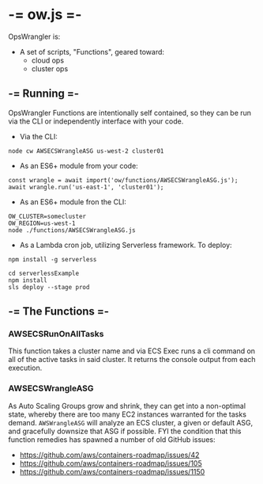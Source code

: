 # -= ow.js =-
OpsWrangler is: 
- A set of scripts, "Functions", geared toward:
  - cloud ops
  - cluster ops
## -= Running =-
OpsWrangler Functions are intentionally self contained, so they can be run via the CLI or independently interface with your code.

- Via the CLI:

`node cw AWSECSWrangleASG us-west-2 cluster01`

- As an ES6+ module from your code:

```
const wrangle = await import('ow/functions/AWSECSWrangleASG.js');
await wrangle.run('us-east-1', 'cluster01');
```

- As an ES6+ module fron the CLI:
```
OW_CLUSTER=somecluster
OW_REGION=us-west-1
node ./functions/AWSECSWrangleASG.js
```

- As a Lambda cron job, utilizing Serverless framework. To deploy:

```
npm install -g serverless

cd serverlessExample
npm install
sls deploy --stage prod
```

## -= The Functions =-

### AWSECSRunOnAllTasks
This function takes a cluster name and via ECS Exec runs a cli command on all of the active tasks in said cluster. It returns the console output from each execution.

### AWSECSWrangleASG
As Auto Scaling Groups grow and shrink, they can get into a non-optimal state, whereby there are too many EC2 instances warranted for the tasks demand. `AWSWrangleASG` will analyze an ECS cluster, a given or default ASG, and gracefully downsize that ASG if possible. FYI the condition that this function remedies has spawned a number of old GitHub issues: 
- https://github.com/aws/containers-roadmap/issues/42
- https://github.com/aws/containers-roadmap/issues/105
- https://github.com/aws/containers-roadmap/issues/1150

